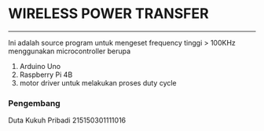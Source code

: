 # WIRELESS POWER TRANSFER
-----------------------------------------------------------------------------------------
Ini adalah source program untuk mengeset frequency tinggi > 100KHz menggunakan microcontroller berupa
1. Arduino Uno
2. Raspberry Pi 4B
3. motor driver untuk melakukan proses duty cycle

### Pengembang
Duta Kukuh Pribadi
215150301111016
